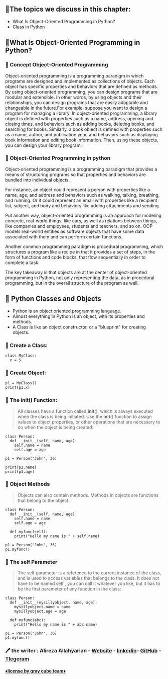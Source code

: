 ## 🔹The topics we discuss in this chapter:

-  What Is Object-Oriented Programming in Python?
-  Class in Python


## 💎What Is Object-Oriented Programming in Python?

### 💢 Concept Object-Oriented Programming
Object-oriented programming is a programming paradigm in which programs are designed and implemented as collections of objects. Each object has specific properties and behaviors that are defined as methods. By using object-oriented programming, you can design programs that are modular and extensible. In other words, by using objects and their relationships, you can design programs that are easily adaptable and changeable in the future.For example, suppose you want to design a program for managing a library. In object-oriented programming, a library object is defined with properties such as a name, address, opening and closing times, and behaviors such as adding books, deleting books, and searching for books. Similarly, a book object is defined with properties such as a name, author, and publication year, and behaviors such as displaying book information and editing book information. Then, using these objects, you can design your library program.

### 💢 Object-Oriented Programming in python
Object-oriented programming is a programming paradigm that provides a means of structuring programs so that properties and behaviors are bundled into individual objects.

For instance, an object could represent a person with properties like a name, age, and address and behaviors such as walking, talking, breathing, and running. Or it could represent an email with properties like a recipient list, subject, and body and behaviors like adding attachments and sending.

Put another way, object-oriented programming is an approach for modeling concrete, real-world things, like cars, as well as relations between things, like companies and employees, students and teachers, and so on. OOP models real-world entities as software objects that have some data associated with them and can perform certain functions.

Another common programming paradigm is procedural programming, which structures a program like a recipe in that it provides a set of steps, in the form of functions and code blocks, that flow sequentially in order to complete a task.

The key takeaway is that objects are at the center of object-oriented programming in Python, not only representing the data, as in procedural programming, but in the overall structure of the program as well.


## 💎 Python Classes and Objects

- Python is an object oriented programming language.
- Almost everything in Python is an object, with its properties and methods.
- A Class is like an object constructor, or a "blueprint" for creating objects.

### 💢 Create a Class:
```python:
class MyClass:
  x = 5
```

### 💢 Create Object:
```python:
p1 = MyClass()
print(p1.x)
```

### 💢 The __init__() Function:
> All classes have a function called __init__(), which is always executed when the class is being initiated.
Use the __init__() function to assign values to object properties, or other operations that are necessary to do when the object is being created:

```python:
class Person:
  def __init__(self, name, age):
    self.name = name
    self.age = age

p1 = Person("John", 36)

print(p1.name)
print(p1.age)
```

### 💢 Object Methods
> Objects can also contain methods. Methods in objects are functions that belong to the object.

```python:
class Person:
  def __init__(self, name, age):
    self.name = name
    self.age = age

  def myfunc(self):
    print("Hello my name is " + self.name)

p1 = Person("John", 36)
p1.myfunc()
```

### 💢 The self Parameter
> The self parameter is a reference to the current instance of the class, and is used to access variables that belongs to the class.
It does not have to be named self , you can call it whatever you like, but it has to be the first parameter of any function in the class:

```python:
class Person:
  def __init__(mysillyobject, name, age):
    mysillyobject.name = name
    mysillyobject.age = age

  def myfunc(abc):
    print("Hello my name is " + abc.name)

p1 = Person("John", 36)
p1.myfunc()
```

### 🖊 the writer : Alireza Allahyarian - [Website](http://microhex.info/) - [linkedin](https://www.linkedin.com/in/alireza-allahyarian-658658258/)- [GitHub](https://github.com/graymicro) - [Tlegeram](https://t.me/graycubeteam) 

#### **[♦️license by gray cube team♦️](graycubeteam.github.io)**
